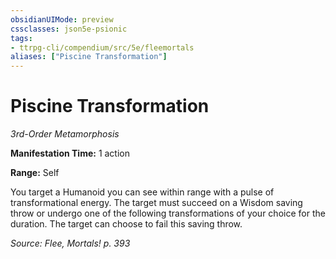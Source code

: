 ```yaml
---
obsidianUIMode: preview
cssclasses: json5e-psionic
tags:
- ttrpg-cli/compendium/src/5e/fleemortals
aliases: ["Piscine Transformation"]
---
```

# Piscine Transformation
*3rd-Order Metamorphosis*  

**Manifestation Time:** 1 action

**Range:** Self

You target a Humanoid you can see within range with a pulse of transformational energy. The target must succeed on a Wisdom saving throw or undergo one of the following transformations of your choice for the duration. The target can choose to fail this saving throw.

*Source: Flee, Mortals! p. 393*